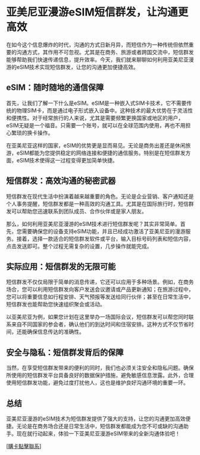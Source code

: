 # 亚美尼亚漫游eSIM短信群发，让沟通更高效

在如今这个信息爆炸的时代，沟通的方式日新月异，而短信作为一种传统但依然重要的沟通方式，其作用不可忽视。尤其是在商务、旅游或者跨国交流中，短信群发能够帮助我们快速传递信息，提升效率。今天，我们就来聊聊如何利用亚美尼亚漫游的eSIM技术实现短信群发，让您的沟通更加便捷高效。

## eSIM：随时随地的通信保障

首先，让我们了解一下什么是eSIM。eSIM是一种嵌入式SIM卡技术，它不需要传统的物理SIM卡，而是通过电子形式嵌入设备中。这种技术的最大优势在于灵活性和便携性。对于经常旅行的人来说，尤其是需要频繁更换国家或地区的用户，eSIM无疑是一个福音。只需要一个账号，就可以在全球范围内使用，再也不用担心繁琐的换卡操作。

在亚美尼亚这样的国家，eSIM的优势更是显而易见。无论是商务出差还是休闲旅游，eSIM都能为您提供稳定的网络连接和便捷的通信服务。特别是在短信群发方面，eSIM技术使得这一过程变得更加简单快捷。

## 短信群发：高效沟通的秘密武器

短信群发在现代生活中扮演着越来越重要的角色。无论是企业营销、客户通知还是个人事务提醒，短信群发都是一种高效的沟通工具。尤其是在国际旅行时，短信群发可以帮助您迅速联系到团队成员、合作伙伴或是家人朋友。

那么，如何利用亚美尼亚漫游的eSIM技术进行短信群发呢？其实非常简单。首先，您需要确保您的设备支持eSIM功能，并且已经成功激活了亚美尼亚的漫游服务。接着，选择一款适合的短信群发软件或平台，输入目标号码列表和短信内容，点击发送即可。整个过程无需复杂的设置，几步操作就能完成。

## 实际应用：短信群发的无限可能

短信群发不仅仅局限于简单的消息传递，它还可以应用于多种场景。例如，在商务场合，您可以利用短信群发向客户发送会议邀请或产品更新通知；在旅游过程中，您可以将重要信息如行程安排、天气预报等发送给同行伙伴；甚至在日常生活中，短信群发也能帮助您快速组织聚会或活动。

以亚美尼亚为例，如果您计划在这里举办一场国际会议，短信群发可以帮您同时联系来自不同国家的参会者，确认他们的到达时间和住宿安排。这种方式不仅节省时间，还能确保信息传达的准确性。

## 安全与隐私：短信群发背后的保障

当然，在享受短信群发带来的便利的同时，我们也必须关注安全和隐私问题。确保所使用的短信群发平台具备良好的数据保护措施，避免敏感信息泄露。此外，合理使用短信群发功能，避免过度打扰他人，这也是维护良好沟通环境的重要一环。

## 总结

亚美尼亚漫游的eSIM技术为短信群发提供了强大的支持，让您的沟通更加高效便捷。无论是在商务场合还是日常生活中，短信群发都能成为您不可或缺的沟通助手。现在就行动起来，体验一下亚美尼亚漫游eSIM带来的全新沟通体验吧！

[[購卡點擊聯系](https://t.me/s/esim1088)]